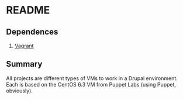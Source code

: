# README

## Dependences

1. [Vagrant](http://vagrantup.com/)

## Summary

All projects are different types of VMs to work in a Drupal environment. Each is based on the CentOS 6.3 VM from Puppet Labs (using Puppet, obviously).
